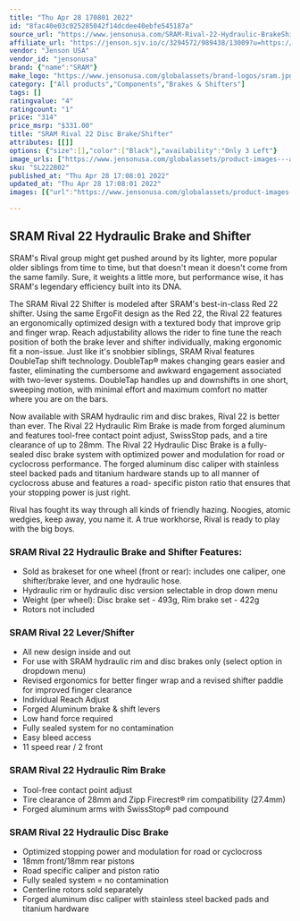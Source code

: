 ```yaml
---
title: "Thu Apr 28 170801 2022"
id: "8fac40e03c025285042f14dcdee40ebfe545187a"
source_url: "https://www.jensonusa.com/SRAM-Rival-22-Hydraulic-BrakeShifter"
affiliate_url: "https://jenson.sjv.io/c/3294572/989438/13009?u=https://www.jensonusa.com/SRAM-Rival-22-Hydraulic-BrakeShifter"
vendor: "Jenson USA"
vendor_id: "jensonusa"
brand: {"name":"SRAM"}
make_logo: "https://www.jensonusa.com/globalassets/brand-logos/sram.jpg"
category: ["All products","Components","Brakes & Shifters"]
tags: []
ratingvalue: "4"
ratingcount: "1"
price: "314"
price_msrp: "$331.00"
title: "SRAM Rival 22 Disc Brake/Shifter"
attributes: [[]]
options: {"size":[],"color":["Black"],"availability":"Only 3 Left"}
image_urls: ["https://www.jensonusa.com/globalassets/product-images---all-assets/sram/sl222b02-----rght-1800.jpg"]
sku: "SL222B02"
published_at: "Thu Apr 28 17:08:01 2022"
updated_at: "Thu Apr 28 17:08:01 2022"
images: [{"url":"https://www.jensonusa.com/globalassets/product-images---all-assets/sram/sl222b02-----rght-1800.jpg","path":"full/62f08c884555601eeeb8a45cd9e8e6f27c47cdf6.jpg","checksum":"eceab068610687fc1af78a3ae70fdbd2","status":"downloaded"}]

---
```

## SRAM Rival 22 Hydraulic Brake and Shifter

SRAM's Rival group might get pushed around by its lighter, more popular older
siblings from time to time, but that doesn't mean it doesn't come from the
same family. Sure, it weights a little more, but performance wise, it has
SRAM's legendary efficiency built into its DNA.

The SRAM Rival 22 Shifter is modeled after SRAM's best-in-class Red 22
shifter. Using the same ErgoFit design as the Red 22, the Rival 22 features an
ergonomically optimized design with a textured body that improve grip and
finger wrap. Reach adjustability allows the rider to fine tune the reach
position of both the brake lever and shifter individually, making ergonomic
fit a non-issue. Just like it's snobbier siblings, SRAM Rival features
DoubleTap shift technology. DoubleTap® makes changing gears easier and faster,
eliminating the cumbersome and awkward engagement associated with two-lever
systems. DoubleTap handles up and downshifts in one short, sweeping motion,
with minimal effort and maximum comfort no matter where you are on the bars.

Now available with SRAM hydraulic rim and disc brakes, Rival 22 is better than
ever. The Rival 22 Hydraulic Rim Brake is made from forged aluminum and
features tool-free contact point adjust, SwissStop pads, and a tire clearance
of up to 28mm. The Rival 22 Hydraulic Disc Brake is a fully-sealed disc brake
system with optimized power and modulation for road or cyclocross performance.
The forged aluminum disc caliper with stainless steel backed pads and titanium
hardware stands up to all manner of cyclocross abuse and features a road-
specific piston ratio that ensures that your stopping power is just right.

Rival has fought its way through all kinds of friendly hazing. Noogies, atomic
wedgies, keep away, you name it. A true workhorse, Rival is ready to play with
the big boys.

### SRAM Rival 22 Hydraulic Brake and Shifter Features:

  * Sold as brakeset for one wheel (front or rear): includes one caliper, one shifter/brake lever, and one hydraulic hose.
  * Hydraulic rim or hydraulic disc version selectable in drop down menu
  * Weight (per wheel): Disc brake set - 493g, Rim brake set - 422g
  * Rotors not included

### SRAM Rival 22 Lever/Shifter

  * All new design inside and out
  * For use with SRAM hydraulic rim and disc brakes only (select option in dropdown menu)
  * Revised ergonomics for better finger wrap and a revised shifter paddle for improved finger clearance
  * Individual Reach Adjust
  * Forged Aluminum brake & shift levers
  * Low hand force required
  * Fully sealed system for no contamination
  * Easy bleed access
  * 11 speed rear / 2 front

### SRAM Rival 22 Hydraulic Rim Brake

  * Tool-free contact point adjust
  * Tire clearance of 28mm and Zipp Firecrest® rim compatibility (27.4mm)
  * Forged aluminum arms with SwissStop® pad compound

### SRAM Rival 22 Hydraulic Disc Brake

  * Optimized stopping power and modulation for road or cyclocross
  * 18mm front/18mm rear pistons
  * Road specific caliper and piston ratio
  * Fully sealed system = no contamination
  * Centerline rotors sold separately
  * Forged aluminum disc caliper with stainless steel backed pads and titanium hardware

